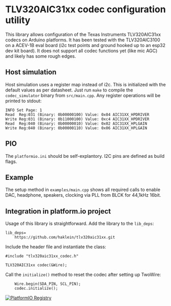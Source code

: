 # TLV320AIC31xx codec configuration utility

This library allows configuration of the Texas Instruments TLV320AIC31xx codecs on Arduino platforms. It has been tested with the TLV320AIC3100 on a ACEV-1B eval board (i2c test points and ground hooked up to an esp32 dev kit board). It does not support all codec functions yet (like mic AGC) and likely has some rough edges.

## Host simulation

Host simulation uses a register map instead of i2c. This is initialized with the default values as per datasheet. Just run `make` to compile the `codec_simulator` binary from `src/main.cpp`. Any register operations will be printed to stdout:
~~~
INFO Set Page: 1
Read  Reg:031 (Binary: 0b00000100) Value: 0x04 AIC31XX_HPDRIVER
Write Reg:031 (Binary: 0b11000100) Value: 0xc4 AIC31XX_HPDRIVER
Read  Reg:040 (Binary: 0b00000010) Value: 0x02 AIC31XX_HPLGAIN
Write Reg:040 (Binary: 0b00000110) Value: 0x06 AIC31XX_HPLGAIN
~~~

## PIO

The `platformio.ini` should be self-explantory. I2C pins are defined as build flags.

## Example

The setup method in `examples/main.cpp` shows all required calls to enable DAC, headphone, speakers, clocking via PLL from BLCK for 44,1kHz 16bit.

## Integration in platform.io project

Usage of this library is straightforward. Add the library to the `lib_deps`:
~~~
lib_deps=
	https://github.com/haklein/tlv320aic31xx.git
~~~
Include the header file and instantiate the class:
~~~
#include "tlv320aic31xx_codec.h"

TLV320AIC31xx codec(&Wire);
~~~

Call the `initialize()` method to reset the codec after setting up TwoWire:
~~~
    Wire.begin(SDA_PIN, SCL_PIN);
    codec.initialize();
~~~

[![PlatformIO Registry](https://badges.registry.platformio.org/packages/haklein/library/tlv320aic31xx.svg)](https://registry.platformio.org/libraries/haklein/tlv320aic31xx)
